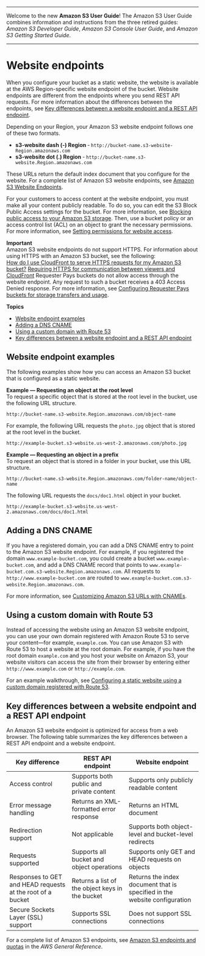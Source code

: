 --------

Welcome to the new **Amazon S3 User Guide**\! The Amazon S3 User Guide combines information and instructions from the three retired guides: *Amazon S3 Developer Guide*, *Amazon S3 Console User Guide*, and *Amazon S3 Getting Started Guide*\.

--------

# Website endpoints<a name="WebsiteEndpoints"></a>

When you configure your bucket as a static website, the website is available at the AWS Region\-specific website endpoint of the bucket\. Website endpoints are different from the endpoints where you send REST API requests\. For more information about the differences between the endpoints, see [Key differences between a website endpoint and a REST API endpoint](#WebsiteRestEndpointDiff)\.

Depending on your Region, your Amazon S3 website endpoint follows one of these two formats\.
+ **s3\-website dash \(\-\) Region** ‐ `http://bucket-name.s3-website-Region.amazonaws.com`
+ **s3\-website dot \(\.\) Region** ‐ `http://bucket-name.s3-website.Region.amazonaws.com`

These URLs return the default index document that you configure for the website\. For a complete list of Amazon S3 website endpoints, see [Amazon S3 Website Endpoints](https://docs.aws.amazon.com/general/latest/gr/s3.html#s3_website_region_endpoints)\.

For your customers to access content at the website endpoint, you must make all your content publicly readable\. To do so, you can edit the S3 Block Public Access settings for the bucket\. For more information, see [Blocking public access to your Amazon S3 storage](access-control-block-public-access.md)\. Then, use a bucket policy or an access control list \(ACL\) on an object to grant the necessary permissions\. For more information, see [Setting permissions for website access](WebsiteAccessPermissionsReqd.md)\.

**Important**  
Amazon S3 website endpoints do not support HTTPS\. For information about using HTTPS with an Amazon S3 bucket, see the following:  
[How do I use CloudFront to serve HTTPS requests for my Amazon S3 bucket?](https://aws.amazon.com/premiumsupport/knowledge-center/cloudfront-https-requests-s3)
[Requiring HTTPS for communication between viewers and CloudFront](https://docs.aws.amazon.com/AmazonCloudFront/latest/DeveloperGuide/using-https-viewers-to-cloudfront.html)
Requester Pays buckets  do not allow access through the website endpoint\. Any request to such a bucket receives a 403 Access Denied response\. For more information, see [Configuring Requester Pays buckets for storage transfers and usage](RequesterPaysBuckets.md)\.

**Topics**
+ [Website endpoint examples](#website-endpoint-examples)
+ [Adding a DNS CNAME](#website-endpoint-dns-cname)
+ [Using a custom domain with Route 53](#custom-domain-s3-endpoint)
+ [Key differences between a website endpoint and a REST API endpoint](#WebsiteRestEndpointDiff)

## Website endpoint examples<a name="website-endpoint-examples"></a>

The following examples show how you can access an Amazon S3 bucket that is configured as a static website\.

**Example — Requesting an object at the root level**  
To request a specific object that is stored at the root level in the bucket, use the following URL structure\.  

```
http://bucket-name.s3-website.Region.amazonaws.com/object-name
```
For example, the following URL requests the `photo.jpg` object that is stored at the root level in the bucket\.  

```
http://example-bucket.s3-website.us-west-2.amazonaws.com/photo.jpg
```

**Example — Requesting an object in a prefix**  
To request an object that is stored in a folder in your bucket, use this URL structure\.  

```
http://bucket-name.s3-website.Region.amazonaws.com/folder-name/object-name
```
The following URL requests the `docs/doc1.html` object in your bucket\.   

```
http://example-bucket.s3-website.us-west-2.amazonaws.com/docs/doc1.html
```

## Adding a DNS CNAME<a name="website-endpoint-dns-cname"></a>

If you have a registered domain, you can add a DNS CNAME entry to point to the Amazon S3 website endpoint\. For example, if you registered the domain `www.example-bucket.com`, you could create a bucket `www.example-bucket.com`, and add a DNS CNAME record that points to `www.example-bucket.com.s3-website.Region.amazonaws.com`\. All requests to `http://www.example-bucket.com` are routed to `www.example-bucket.com.s3-website.Region.amazonaws.com`\. 

For more information, see [Customizing Amazon S3 URLs with CNAMEs](VirtualHosting.md#VirtualHostingCustomURLs)\. 

## Using a custom domain with Route 53<a name="custom-domain-s3-endpoint"></a>

Instead of accessing the website using an Amazon S3 website endpoint, you can use your own domain registered with Amazon Route 53 to serve your content—for example, `example.com`\. You can use Amazon S3 with Route 53 to host a website at the root domain\. For example, if you have the root domain `example.com` and you host your website on Amazon S3, your website visitors can access the site from their browser by entering either `http://www.example.com` or `http://example.com`\. 

For an example walkthrough, see [Configuring a static website using a custom domain registered with Route 53](website-hosting-custom-domain-walkthrough.md)\. 

## Key differences between a website endpoint and a REST API endpoint<a name="WebsiteRestEndpointDiff"></a>

An Amazon S3 website endpoint is optimized for access from a web browser\. The following table summarizes the key differences between a REST API endpoint and a website endpoint\. 


| Key difference | REST API endpoint | Website endpoint | 
| --- | --- | --- | 
| Access control |  Supports both public and private content  | Supports only publicly readable content  | 
| Error message handling |  Returns an XML\-formatted error response  | Returns an HTML document | 
| Redirection support |  Not applicable  | Supports both object\-level and bucket\-level redirects | 
| Requests supported  |  Supports all bucket and object operations  | Supports only GET and HEAD requests on objects | 
| Responses to GET and HEAD requests at the root of a bucket | Returns a list of the object keys in the bucket | Returns the index document that is specified in the website configuration | 
| Secure Sockets Layer \(SSL\) support | Supports SSL connections | Does not support SSL connections | 

For a complete list of Amazon S3 endpoints, see [Amazon S3 endpoints and quotas](https://docs.aws.amazon.com/general/latest/gr/s3.html) in the *AWS General Reference*\.